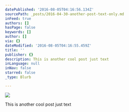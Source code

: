 ```yaml
---
datePublished: '2016-08-05T04:16:56.134Z'
sourcePath: _posts/2016-04-30-another-post-text-only.md
inFeed: true
authors: []
hasPage: false
keywords: []
author: []
via: {}
dateModified: '2016-08-05T04:16:55.459Z'
title: ''
publisher: {}
description: This is another cool post just text
inLanguage: null
inNav: false
starred: false
_type: Blurb

---
```

![](https://the-grid-user-content.s3-us-west-2.amazonaws.com/92f8cee0-a976-4903-9f56-e8e8e12bcf6b.png)

This is another cool post just text